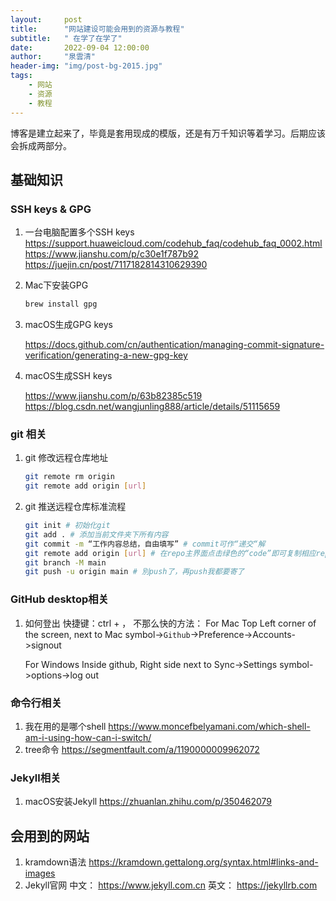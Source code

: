 ```yaml
---
layout:     post
title:      "网站建设可能会用到的资源与教程"
subtitle:   " 在学了在学了"
date:       2022-09-04 12:00:00
author:     "泉雲清"
header-img: "img/post-bg-2015.jpg"
tags:
    - 网站
    - 资源
    - 教程
---
```

博客是建立起来了，毕竟是套用现成的模版，还是有万千知识等着学习。后期应该会拆成两部分。
## 基础知识
### SSH keys & GPG
1. 一台电脑配置多个SSH keys
    <https://support.huaweicloud.com/codehub_faq/codehub_faq_0002.html>
    https://www.jianshu.com/p/c30e1f787b92
    https://juejin.cn/post/7117182814310629390
2. Mac下安装GPG
    ```bash
    brew install gpg
    ```
3. macOS生成GPG keys

    https://docs.github.com/cn/authentication/managing-commit-signature-verification/generating-a-new-gpg-key
3. macOS生成SSH keys

    https://www.jianshu.com/p/63b82385c519
    https://blog.csdn.net/wangjunling888/article/details/51115659

### git 相关
1. git 修改远程仓库地址
    ```bash
    git remote rm origin
    git remote add origin [url]
    ```
2. git 推送远程仓库标准流程
    ```bash
    git init # 初始化git
    git add . # 添加当前文件夹下所有内容
    git commit -m “工作内容总结，自由填写” # commit可作“递交“解
    git remote add origin [url] # 在repo主界面点击绿色的“code”即可复制相应repo的url
    git branch -M main
    git push -u origin main # 別push了，再push我都要寄了
    ```

### GitHub desktop相关
1. 如何登出
    快捷键：ctrl + ，
    不那么快的方法：
    For Mac
        Top Left corner of the screen, next to Mac symbol->`Github`->Preference->Accounts->signout
    
    For Windows 
        Inside github, Right side next to Sync->Settings symbol->options->log out

### 命令行相关
1. 我在用的是哪个shell
    https://www.moncefbelyamani.com/which-shell-am-i-using-how-can-i-switch/
2. tree命令
    https://segmentfault.com/a/1190000009962072


### Jekyll相关
1. macOS安装Jekyll
    https://zhuanlan.zhihu.com/p/350462079

## 会用到的网站
1. kramdown语法
    https://kramdown.gettalong.org/syntax.html#links-and-images
2. Jekyll官网
    中文： https://www.jekyll.com.cn
    英文： https://jekyllrb.com

